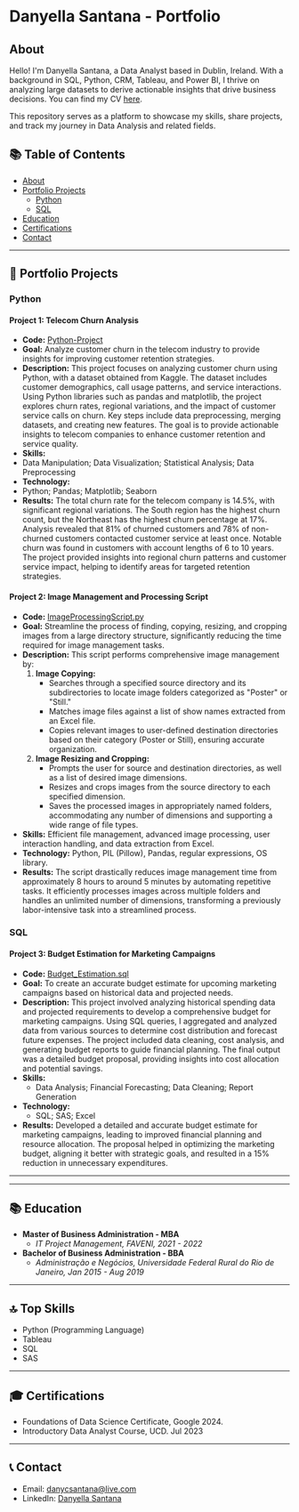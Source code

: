 # Danyella Santana - Portfolio

## About
Hello! I'm Danyella Santana, a Data Analyst based in Dublin, Ireland. With a background in SQL, Python, CRM, Tableau, and Power BI, I thrive on analyzing large datasets to derive actionable insights that drive business decisions. You can find my CV [here](https://github.com/DanyCSantana/Portfolio/blob/main/CV/DANYELLA%20SANTANA%20CV.pdf).

This repository serves as a platform to showcase my skills, share projects, and track my journey in Data Analysis and related fields.

## 📚 Table of Contents
- [About](#about)
- [Portfolio Projects](#portfolio-projects)
  - [Python](#python)
  - [SQL](#sql)
- [Education](#education)
- [Certifications](#certifications)
- [Contact](#contact)

---

## 🚀 Portfolio Projects

### Python

#### Project 1: Telecom Churn Analysis
- **Code:** [Python-Project](https://github.com/DanyCSantana/Python-Project/blob/main/UCDPA_DANYELLASANTANA(1).ipynb)
- **Goal:** Analyze customer churn in the telecom industry to provide insights for improving customer retention strategies.
- **Description:** This project focuses on analyzing customer churn using Python, with a dataset obtained from Kaggle. The dataset includes customer demographics, call usage patterns, and service interactions. Using Python libraries such as pandas and matplotlib, the project explores churn rates, regional variations, and the impact of customer service calls on churn. Key steps include data preprocessing, merging datasets, and creating new features. The goal is to provide actionable insights to telecom companies to enhance customer retention and service quality.
- **Skills:**
- Data Manipulation; Data Visualization; Statistical Analysis; Data Preprocessing
- **Technology:**
- Python; Pandas; Matplotlib; Seaborn
- **Results:** The total churn rate for the telecom company is 14.5%, with significant regional variations.
The South region has the highest churn count, but the Northeast has the highest churn percentage at 17%.
Analysis revealed that 81% of churned customers and 78% of non-churned customers contacted customer service at least once.
Notable churn was found in customers with account lengths of 6 to 10 years.
The project provided insights into regional churn patterns and customer service impact, helping to identify areas for targeted retention strategies.

#### Project 2: Image Management and Processing Script

- **Code:** [ImageProcessingScript.py](link_to_your_script)
- **Goal:** Streamline the process of finding, copying, resizing, and cropping images from a large directory structure, significantly reducing the time required for image management tasks.
- **Description:** This script performs comprehensive image management by:
  1. **Image Copying:** 
     - Searches through a specified source directory and its subdirectories to locate image folders categorized as "Poster" or "Still."
     - Matches image files against a list of show names extracted from an Excel file.
     - Copies relevant images to user-defined destination directories based on their category (Poster or Still), ensuring accurate organization.
  2. **Image Resizing and Cropping:**
     - Prompts the user for source and destination directories, as well as a list of desired image dimensions.
     - Resizes and crops images from the source directory to each specified dimension.
     - Saves the processed images in appropriately named folders, accommodating any number of dimensions and supporting a wide range of file types.
- **Skills:** Efficient file management, advanced image processing, user interaction handling, and data extraction from Excel.
- **Technology:** Python, PIL (Pillow), Pandas, regular expressions, OS library.
- **Results:** The script drastically reduces image management time from approximately 8 hours to around 5 minutes by automating repetitive tasks. It efficiently processes images across multiple folders and handles an unlimited number of dimensions, transforming a previously labor-intensive task into a streamlined process.


### SQL

#### Project 3: Budget Estimation for Marketing Campaigns
- **Code:** [Budget_Estimation.sql](https://github.com/DanyCSantana/SQL-Projects/blob/main/25%20-%20Modelo_Or%C3%A7amento_2018_Vworking_Periodo_incompleto.sas)
- **Goal:** To create an accurate budget estimate for upcoming marketing campaigns based on historical data and projected needs.
- **Description:** This project involved analyzing historical spending data and projected requirements to develop a comprehensive budget for marketing campaigns. Using SQL queries, I aggregated and analyzed data from various sources to determine cost distribution and forecast future expenses. The project included data cleaning, cost analysis, and generating budget reports to guide financial planning. The final output was a detailed budget proposal, providing insights into cost allocation and potential savings.
- **Skills:**
  - Data Analysis; Financial Forecasting; Data Cleaning; Report Generation
- **Technology:**
  - SQL; SAS; Excel
- **Results:** Developed a detailed and accurate budget estimate for marketing campaigns, leading to improved financial planning and resource allocation. The proposal helped in optimizing the marketing budget, aligning it better with strategic goals, and resulted in a 15% reduction in unnecessary expenditures.

---
---

## 📚 Education
- **Master of Business Administration - MBA**
  - *IT Project Management, FAVENI, 2021 - 2022*
- **Bachelor of Business Administration - BBA**
  - *Administração e Negócios, Universidade Federal Rural do Rio de Janeiro, Jan 2015 - Aug 2019*

---

## 🔝 Top Skills
- Python (Programming Language)
- Tableau
- SQL
- SAS

---

## 🎓 Certifications
- Foundations of Data Science Certificate, Google 2024.
- Introductory Data Analyst Course, UCD. Jul 2023

---

## 📞 Contact
- Email: danycsantana@live.com
- LinkedIn: [Danyella Santana](https://www.linkedin.com/in/danyella-santana)

